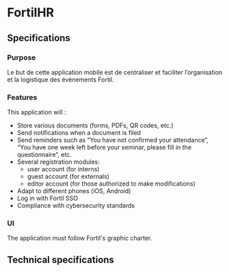# FortilHR

## Specifications

### Purpose
Le but de cette application mobile est de centraliser et faciliter l’organisation et la logistique des évènements Fortil.

### Features  
This application will :  
* Store various documents (forms, PDFs, QR codes, etc.)
* Send notifications when a document is filed
* Send reminders such as “You have not confirmed your attendance”, “You have one week left before your seminar, please fill in the questionnaire”, etc.
* Several registration modules: 
    - user account (for interns)
    - guest account (for externals)
    - editor account (for those authorized to make modifications)  
* Adapt to different phones (iOS, Android)  
* Log in with Fortil SSO  
* Compliance with cybersecurity standards 
 
### UI
The application must follow Fortil's graphic charter.


## Technical specifications